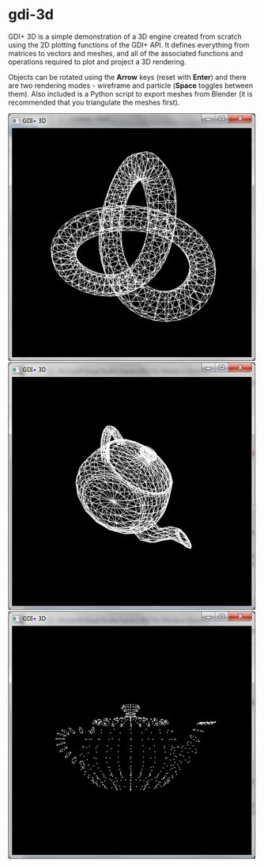 # gdi-3d
GDI+ 3D is a simple demonstration of a 3D engine created from scratch using the 2D plotting functions of the GDI+ API. It defines everything from matrices to vectors and meshes, and all of the associated functions and operations required to plot and project a 3D rendering.

Objects can be rotated using the **Arrow** keys (reset with **Enter**) and there are two rendering modes - wireframe and particle (**Space** toggles between them). Also included is a Python script to export meshes from Blender (it is recommended that you triangulate the meshes first).

![Wierframe twisted torus](https://raw.githubusercontent.com/george7378/gdi-3d/master/misc/readme/1.png)
![Wireframe teapot](https://raw.githubusercontent.com/george7378/gdi-3d/master/misc/readme/2.png)
![Particle teapot](https://raw.githubusercontent.com/george7378/gdi-3d/master/misc/readme/3.png)

